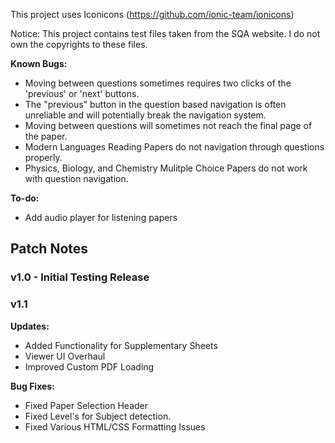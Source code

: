 This project uses Iconicons (https://github.com/ionic-team/ionicons)

Notice: This project contains test files taken from the SQA website. I do not own the copyrights to these files.

**Known Bugs:**
- Moving between questions sometimes requires two clicks of the 'previous' or 'next' buttons.
- The "previous" button in the question based navigation is often unreliable and will potentially break the navigation system.
- Moving between questions will sometimes not reach the final page of the paper.
- Modern Languages Reading Papers do not navigation through questions properly.
- Physics, Biology, and Chemistry Mulitple Choice Papers do not work with question navigation.

**To-do:**
- Add audio player for listening papers

## Patch Notes
### v1.0 - Initial Testing Release

### v1.1
**Updates:**
- Added Functionality for Supplementary Sheets
- Viewer UI Overhaul
- Improved Custom PDF Loading

**Bug Fixes:**
- Fixed Paper Selection Header
- Fixed Level's for Subject detection.
- Fixed Various HTML/CSS Formatting Issues